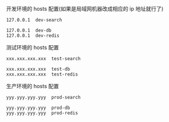 
开发环境的 hosts 配置(如果是局域网机器改成相应的 ip 地址就行了)
```
127.0.0.1  dev-search

127.0.0.1  dev-db
127.0.0.1  dev-redis
```

测试环境的 hosts 配置
```
xxx.xxx.xxx.xxx  test-search

xxx.xxx.xxx.xxx  test-db
xxx.xxx.xxx.xxx  test-redis
```

生产环境的 hosts 配置
```
yyy.yyy.yyy.yyy  prod-search

yyy.yyy.yyy.yyy  prod-db
yyy.yyy.yyy.yyy  prod-redis
```
